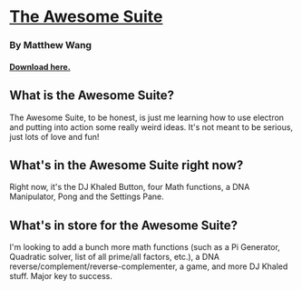# [The Awesome Suite](https://malsf21.github.io/awesome-suite/)
### By Matthew Wang

#### [Download here.](https://github.com/malsf21/awesome-suite/releases)

## What is the Awesome Suite?
The Awesome Suite, to be honest, is just me learning how to use electron and putting into action some really weird ideas. It's not meant to be serious, just lots of love and fun!

## What's in the Awesome Suite right now?
Right now, it's the DJ Khaled Button, four Math functions, a DNA Manipulator, Pong and the Settings Pane.

## What's in store for the Awesome Suite?
I'm looking to add a bunch more math functions (such as a Pi Generator, Quadratic solver, list of all prime/all factors, etc.), a DNA reverse/complement/reverse-complementer, a game, and more DJ Khaled stuff. Major key to success.
